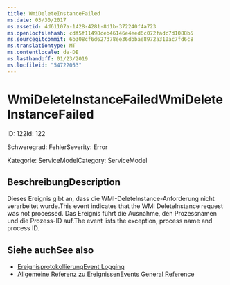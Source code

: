 ```yaml
---
title: WmiDeleteInstanceFailed
ms.date: 03/30/2017
ms.assetid: 4d61107a-1428-4281-8d1b-372240f4a723
ms.openlocfilehash: cdf5f11498ceb46146e4eed6c072fadc7d1088b5
ms.sourcegitcommit: 6b308cf6d627d78ee36dbbae8972a310ac7fd6c8
ms.translationtype: MT
ms.contentlocale: de-DE
ms.lasthandoff: 01/23/2019
ms.locfileid: "54722053"
---
```

# <a name="wmideleteinstancefailed"></a><span data-ttu-id="33395-102">WmiDeleteInstanceFailed</span><span class="sxs-lookup"><span data-stu-id="33395-102">WmiDeleteInstanceFailed</span></span>
<span data-ttu-id="33395-103">ID: 122</span><span class="sxs-lookup"><span data-stu-id="33395-103">Id: 122</span></span>  
  
 <span data-ttu-id="33395-104">Schweregrad: Fehler</span><span class="sxs-lookup"><span data-stu-id="33395-104">Severity: Error</span></span>  
  
 <span data-ttu-id="33395-105">Kategorie: ServiceModel</span><span class="sxs-lookup"><span data-stu-id="33395-105">Category: ServiceModel</span></span>  
  
## <a name="description"></a><span data-ttu-id="33395-106">Beschreibung</span><span class="sxs-lookup"><span data-stu-id="33395-106">Description</span></span>  
 <span data-ttu-id="33395-107">Dieses Ereignis gibt an, dass die WMI-DeleteInstance-Anforderung nicht verarbeitet wurde.</span><span class="sxs-lookup"><span data-stu-id="33395-107">This event indicates that the WMI DeleteInstance request was not processed.</span></span> <span data-ttu-id="33395-108">Das Ereignis führt die Ausnahme, den Prozessnamen und die Prozess-ID auf.</span><span class="sxs-lookup"><span data-stu-id="33395-108">The event lists the exception, process name and process ID.</span></span>  
  
## <a name="see-also"></a><span data-ttu-id="33395-109">Siehe auch</span><span class="sxs-lookup"><span data-stu-id="33395-109">See also</span></span>
- [<span data-ttu-id="33395-110">Ereignisprotokollierung</span><span class="sxs-lookup"><span data-stu-id="33395-110">Event Logging</span></span>](../../../../../docs/framework/wcf/diagnostics/event-logging/index.md)
- [<span data-ttu-id="33395-111">Allgemeine Referenz zu Ereignissen</span><span class="sxs-lookup"><span data-stu-id="33395-111">Events General Reference</span></span>](../../../../../docs/framework/wcf/diagnostics/event-logging/events-general-reference.md)
